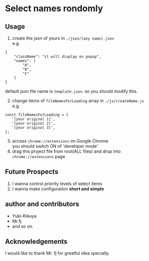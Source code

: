 # Select names rondomly

## Usage

1. create the json of yours in `./json/[any name].json`  
   e.g.
```
{
    "className": "it will display on popup",
    "names": [
        "A",
        "B",
        "C"
    ]
}
```
   default json file name is `template.json`. so you should modify this.  
   
2. change items of `fileNamesForLoading` array in `./js/createName.js`  
   e.g.
```
const fileNamesForLoading = [
   '[your original 1]',
   '[your original 2]',
   '[your original 3]',
];
```
3. access `chrome://extensions` on Google Chrome  
   you should switch ON of 'developer mode'
4. drag this project file from root(ALL files) and drop into `chrome://extensions` page

## Future Prospects

1. I wanna control priority levels of select items  
2. I wanna make configuration **short and simple**  

## author and contributors

* Yuki-Kikuya  
* Mr.fj   
* and so on.  

## Acknowledgements

I would like to thank Mr. fj for greatful idea specially.  
